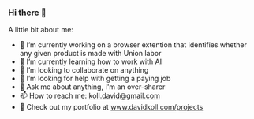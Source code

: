 ### Hi there 👋

A little bit about me: 

- 🔭 I’m currently working on a browser extention that identifies whether any given product is made with Union labor
- 🌱 I’m currently learning how to work with AI
- 👯 I’m looking to collaborate on anything
- 🤔 I’m looking for help with getting a paying job
- 💬 Ask me about anything, I'm an over-sharer
- 📫 How to reach me: koll.david@gmail.com
- 👀 Check out my portfolio at www.davidkoll.com/projects

<!--
**donkeykong718/donkeykong718** is a ✨ _special_ ✨ repository because its `README.md` (this file) appears on your GitHub profile.

Here are some ideas to get you started:

- 🔭 I’m currently working on ...
- 🌱 I’m currently learning ...
- 👯 I’m looking to collaborate on ...
- 🤔 I’m looking for help with ...
- 💬 Ask me about ...
- 📫 How to reach me: ...
- 😄 Pronouns: ...
- ⚡ Fun fact: ...
-->
